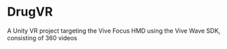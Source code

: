 # DrugVR
A Unity VR project targeting the Vive Focus HMD using the Vive Wave SDK, consisting of 360 videos
